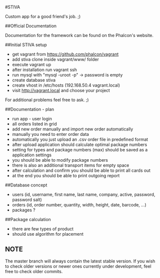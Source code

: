 #STIVA

Custom app for a good friend's job. ;)

##Official Documentation

Documentation for the framework can be found on the Phalcon's website.

##Initial STIVA setup

- get vagrant from https://github.com/phalcon/vagrant
- add stiva clone inside vagrant/www/ folder
- execute vagrant up
- after installation run vagrant ssh
- run mysql with "mysql -uroot -p" -> password is empty
- create database stiva
- create vhost in /etc/hosts (192.168.50.4  vagrant.local)
- visit http://vagrant.local and choose your project

For additional problems feel free to ask. ;)

##Documentation - plan

- run app - user login
- all orders listed in grid
- add new order manually and import new order automatically
- manually you need to enter order data
- automatically you just upload an .csv order file in predefined format
- after upload application should calculate optimal package numbers
- setting for types and package numbers (max) should be saved as a application settings
- you should be able to modify package numbers
- there is also an additional transport items for empty space
- after calculation and confirm you should be able to print all cards out 
- at the end you should be able to print outgoing report

##Database concept

- users (id, username, first name, last name, company, active, password, password salt)
- orders (id, order number, quantity, width, height, date, barcode, ...)
- packages ?

##Package calculation

- there are few types of product
- should use algorithm for placement

## NOTE

The master branch will always contain the latest stable version. If you wish
to check older versions or newer ones currently under development, feel free 
to check older commits.

